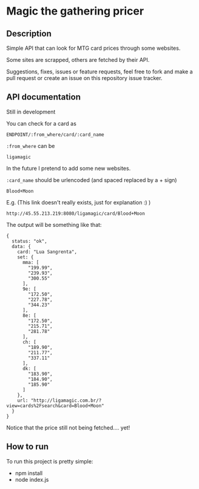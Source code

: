 # Magic the gathering pricer
## Description
Simple API that can look for MTG card prices through some websites.

Some sites are scrapped, others are fetched by their API.

Suggestions, fixes, issues or feature requests, feel free to fork and make a pull request or create an issue on this repository issue tracker.

## API documentation
Still in development

You can check for a card as
```
ENDPOINT/:from_where/card/:card_name
```

```:from_where``` can be
```
ligamagic
```
In the future I pretend to add some new websites.

```:card_name``` should be urlencoded (and spaced replaced by a + sign)
```
Blood+Moon
```

E.g. (This link doesn't really exists, just for explanation :) )
```
http://45.55.213.219:8080/ligamagic/card/Blood+Moon
```

The output will be something like that:
```
{
  status: "ok",
  data: {
    card: "Lua Sangrenta",
    set: {
      mma: [
        "199.99",
        "239.93",
        "300.55"
      ],
      9e: [
        "172.50",
        "227.78",
        "344.23"
      ],
      8e: [
        "172.50",
        "215.71",
        "281.78"
      ],
      ch: [
        "189.90",
        "211.77",
        "337.11"
      ],
      dk: [
        "183.90",
        "184.90",
        "185.90"
      ]
    },
    url: "http://ligamagic.com.br/?view=cards%2Fsearch&card=Blood+Moon"
  }
}
```

Notice that the price still not being fetched.... yet!

## How to run
To run this project is pretty simple:
- npm install
- node index.js

